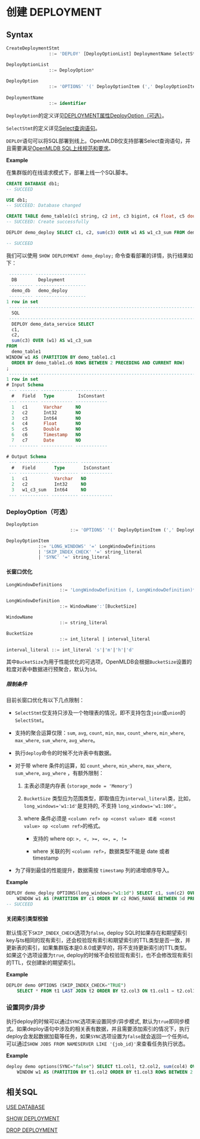 # 创建 DEPLOYMENT

## Syntax

```sql
CreateDeploymentStmt
				::= 'DEPLOY' [DeployOptionList] DeploymentName SelectStmt

DeployOptionList
				::= DeployOption*
				    
DeployOption
				::= 'OPTIONS' '(' DeployOptionItem (',' DeployOptionItem)* ')'
				    
DeploymentName
				::= identifier
```


`DeployOption`的定义详见[DEPLOYMENT属性DeployOption（可选）](#deployoption可选)。

`SelectStmt`的定义详见[Select查询语句](../dql/SELECT_STATEMENT.md)。

`DEPLOY`语句可以将SQL部署到线上。OpenMLDB仅支持部署Select查询语句，并且需要满足[OpenMLDB SQL上线规范和要求](../deployment_manage/ONLINE_REQUEST_REQUIREMENTS.md)。



**Example**

在集群版的在线请求模式下，部署上线一个SQL脚本。
```sql
CREATE DATABASE db1;
-- SUCCEED

USE db1;
-- SUCCEED: Database changed

CREATE TABLE demo_table1(c1 string, c2 int, c3 bigint, c4 float, c5 double, c6 timestamp, c7 date);
-- SUCCEED: Create successfully

DEPLOY demo_deploy SELECT c1, c2, sum(c3) OVER w1 AS w1_c3_sum FROM demo_table1 WINDOW w1 AS (PARTITION BY demo_table1.c1 ORDER BY demo_table1.c6 ROWS BETWEEN 2 PRECEDING AND CURRENT ROW);

-- SUCCEED
```

我们可以使用 `SHOW DEPLOYMENT demo_deploy;` 命令查看部署的详情，执行结果如下：

```sql
 --------- -------------------
  DB        Deployment
 --------- -------------------
  demo_db   demo_deploy
 --------- -------------------
1 row in set
 -----------------------------------------------------------------------------------------------------------------------------------------------------------------------------------------------------------------
  SQL
 -----------------------------------------------------------------------------------------------------------------------------------------------------------------------------------------------------------------
  DEPLOY demo_data_service SELECT
  c1,
  c2,
  sum(c3) OVER (w1) AS w1_c3_sum
FROM
  demo_table1
WINDOW w1 AS (PARTITION BY demo_table1.c1
  ORDER BY demo_table1.c6 ROWS BETWEEN 2 PRECEDING AND CURRENT ROW)
;
 -----------------------------------------------------------------------------------------------------------------------------------------------------------------------------------------------------------------
1 row in set
# Input Schema
 --- ------- ------------ ------------
  #   Field   Type         IsConstant
 --- ------- ------------ ------------
  1   c1      Varchar     NO
  2   c2      Int32       NO
  3   c3      Int64       NO
  4   c4      Float       NO
  5   c5      Double      NO
  6   c6      Timestamp   NO
  7   c7      Date        NO
 --- ------- ------------ ------------

# Output Schema
 --- ----------- ---------- ------------
  #   Field       Type       IsConstant
 --- ----------- ---------- ------------
  1   c1          Varchar   NO
  2   c2          Int32     NO
  3   w1_c3_sum   Int64     NO
 --- ----------- ---------- ------------ 
```


### DeployOption（可选）

```sql
DeployOption
						::= 'OPTIONS' '(' DeployOptionItem (',' DeployOptionItem)* ')'

DeployOptionItem
            ::= 'LONG_WINDOWS' '=' LongWindowDefinitions
            | 'SKIP_INDEX_CHECK' '=' string_literal
            | 'SYNC' '=' string_literal
```

#### 长窗口优化
```sql
LongWindowDefinitions
					::= 'LongWindowDefinition (, LongWindowDefinition)*'

LongWindowDefinition
					::= WindowName':'[BucketSize]

WindowName
					::= string_literal

BucketSize
					::= int_literal | interval_literal

interval_literal ::= int_literal 's'|'m'|'h'|'d'
```
其中`BucketSize`为用于性能优化的可选项，OpenMLDB会根据`BucketSize`设置的粒度对表中数据进行预聚合，默认为`1d`。


##### 限制条件

目前长窗口优化有以下几点限制：
- `SelectStmt`仅支持只涉及一个物理表的情况，即不支持包含`join`或`union`的`SelectStmt`。

- 支持的聚合运算仅限：`sum`, `avg`, `count`, `min`, `max`, `count_where`, `min_where`, `max_where`, `sum_where`, `avg_where`。

- 执行`deploy`命令的时候不允许表中有数据。

- 对于带 where 条件的运算，如 `count_where`, `min_where`, `max_where`, `sum_where`, `avg_where` ，有额外限制：

  1. 主表必须是内存表 (`storage_mode = 'Memory'`)

  2. `BucketSize` 类型应为范围类型，即取值应为`interval_literal`类，比如，`long_windows='w1:1d'`是支持的, 不支持 `long_windows='w1:100'`。

  3. where 条件必须是 `<column ref> op <const value> 或者 <const value> op <column ref>`的格式。

     - 支持的 where op: `>, <, >=, <=, =, !=`

     - where 关联的列 `<column ref>`，数据类型不能是 date 或者 timestamp

- 为了得到最佳的性能提升，数据需按 `timestamp` 列的递增顺序导入。

**Example**

```sql
DEPLOY demo_deploy OPTIONS(long_windows="w1:1d") SELECT c1, sum(c2) OVER w1 FROM demo_table1
    WINDOW w1 AS (PARTITION BY c1 ORDER BY c2 ROWS_RANGE BETWEEN 5d PRECEDING AND CURRENT ROW);
-- SUCCEED
```

#### 关闭索引类型校验
默认情况下`SKIP_INDEX_CHECK`选项为`false`, deploy SQL时如果存在和期望索引key与ts相同的现有索引，还会校验现有索引和期望索引的TTL类型是否一致，并更新表的索引，如果集群版本是0.8.0或更早的，将不支持更新索引的TTL类型。如果这个选项设置为`true`, deploy的时候不会校验现有索引，也不会修改现有索引的TTL，仅创建新的期望索引。

**Example**
```sql
DEPLOY demo OPTIONS (SKIP_INDEX_CHECK="TRUE")
    SELECT * FROM t1 LAST JOIN t2 ORDER BY t2.col3 ON t1.col1 = t2.col1;
```

### 设置同步/异步
执行deploy的时候可以通过`SYNC`选项来设置同步/异步模式, 默认为`true`即同步模式。如果deploy语句中涉及的相关表有数据，并且需要添加索引的情况下，执行deploy会发起数据加载等任务，如果`SYNC`选项设置为`false`就会返回一个任务id。可以通过`SHOW JOBS FROM NAMESERVER LIKE '{job_id}'`来查看任务执行状态。

**Example**
```sql
deploy demo options(SYNC="false") SELECT t1.col1, t2.col2, sum(col4) OVER w1 as w1_col4_sum FROM t1 LAST JOIN t2 ORDER BY t2.col3 ON t1.col2 = t2.col2
    WINDOW w1 AS (PARTITION BY t1.col2 ORDER BY t1.col3 ROWS BETWEEN 2 PRECEDING AND CURRENT ROW);
```

## 相关SQL

[USE DATABASE](../ddl/USE_DATABASE_STATEMENT.md)

[SHOW DEPLOYMENT](../deployment_manage/SHOW_DEPLOYMENT.md)

[DROP DEPLOYMENT](../deployment_manage/DROP_DEPLOYMENT_STATEMENT.md)
